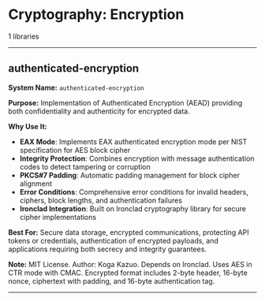 # Cryptography: Encryption

1 libraries

---

## authenticated-encryption

**System Name:** `authenticated-encryption`

**Purpose:** Implementation of Authenticated Encryption (AEAD) providing both confidentiality and authenticity for encrypted data.

**Why Use It:**
- **EAX Mode**: Implements EAX authenticated encryption mode per NIST specification for AES block cipher
- **Integrity Protection**: Combines encryption with message authentication codes to detect tampering or corruption
- **PKCS#7 Padding**: Automatic padding management for block cipher alignment
- **Error Conditions**: Comprehensive error conditions for invalid headers, ciphers, block lengths, and authentication failures
- **Ironclad Integration**: Built on Ironclad cryptography library for secure cipher implementations

**Best For:** Secure data storage, encrypted communications, protecting API tokens or credentials, authentication of encrypted payloads, and applications requiring both secrecy and integrity guarantees.

**Note:** MIT License. Author: Koga Kazuo. Depends on Ironclad. Uses AES in CTR mode with CMAC. Encrypted format includes 2-byte header, 16-byte nonce, ciphertext with padding, and 16-byte authentication tag.

---


